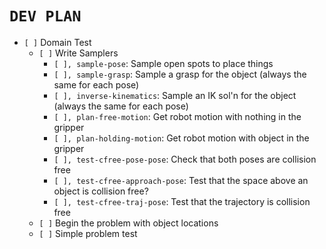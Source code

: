 # `DEV PLAN`
* `[ ]` Domain Test
    - `[ ]` Write Samplers
        * `[ ], sample-pose`: Sample open spots to place things
        * `[ ], sample-grasp`: Sample a grasp for the object (always the same for each pose)
        * `[ ], inverse-kinematics`: Sample an IK sol'n for the object (always the same for each pose)
        * `[ ], plan-free-motion`: Get robot motion with nothing in the gripper
        * `[ ], plan-holding-motion`: Get robot motion with object in the gripper
        * `[ ], test-cfree-pose-pose`: Check that both poses are collision free
        * `[ ], test-cfree-approach-pose`: Test that the space above an object is collision free?
        * `[ ], test-cfree-traj-pose`: Test that the trajectory is collision free
    - `[ ]` Begin the problem with object locations
    - `[ ]` Simple problem test
    
